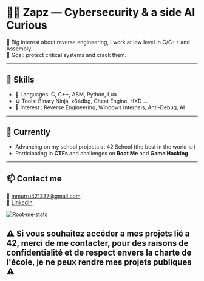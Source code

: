 # 👨‍💻 Zapz — Cybersecurity & a side AI Curious

🔐 Big interest about reverse engineering, I work at low level in C/C++ and Assembly.  
🎯 Goal: protect critical systems and crack them.

---

## 🚀 Skills

- 🧠 Languages: C, C++, ASM, Python, Lua  
- ⚙️ Tools: Binary Ninja, x64dbg, Cheat Engine, HXD ...
- 🔬 Interest : Reverse Engineering, Windows Internals, Anti-Debug, AI 

---

## 🌱 Currently

- Advancing on my school projects at 42 School (the best in the world ☺️)
- Participating in **CTFs** and challenges on **Root Me** and **Game Hacking**

---

## 📫 Contact me

📧 mmurru421337@gmail.com  
🔗 [LinkedIn](https://www.linkedin.com/in/matteo-murru-775720274/)  

![Root‑me‑stats](https://root-me-diff.vercel.app/rm-gh?nickname=ZapzCsgo42&gstats=show&style=dark)


## ⚠️ Si vous souhaitez accéder a mes projets lié a 42, merci de me contacter, pour des raisons de confidentialité et de respect envers la charte de l'école, je ne peux rendre mes projets publiques ⚠️
